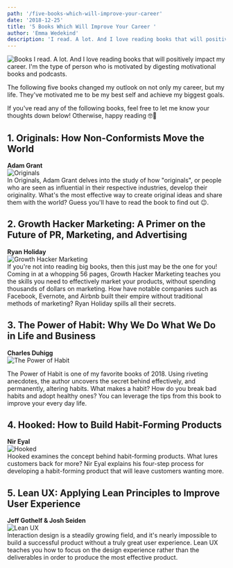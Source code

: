 ```yaml
---
path: '/five-books-which-will-improve-your-career'
date: '2018-12-25'
title: '5 Books Which Will Improve Your Career '
author: 'Emma Wedekind'
description: 'I read. A lot. And I love reading books that will positively impact my career. I am the type of person who is motivated by digesting motivational books and podcasts.'
---
```


![Books](https://images.unsplash.com/photo-1457369804613-52c61a468e7d?ixlib=rb-1.2.1&ixid=eyJhcHBfaWQiOjEyMDd9&auto=format&fit=crop&w=900&q=60)
I read. A lot. And I love reading books that will positively impact my career. I'm the type of person who is motivated by digesting motivational books and podcasts.

The following five books changed my outlook on not only my career, but my life. They've motivated me to be my best self and achieve my biggest goals.

If you've read any of the following books, feel free to let me know your thoughts down below! Otherwise, happy reading 🤓📖

## 1. Originals: How Non-Conformists Move the World

**Adam Grant**  
![Originals](https://images.gr-assets.com/books/1445791874l/25614523.jpg)  
In Originals, Adam Grant delves into the study of how "originals", or people who are seen as influential in their respective industries, develop their originality. What's the most effective way to create original ideas and share them with the world? Guess you'll have to read the book to find out 😉.

## 2. Growth Hacker Marketing: A Primer on the Future of PR, Marketing, and Advertising

**Ryan Holiday**  
![Growth Hacker Marketing](https://images.gr-assets.com/books/1382075918l/18454317.jpg)  
If you're not into reading big books, then this just may be the one for you! Coming in at a whopping 56 pages, Growth Hacker Marketing teaches you the skills you need to effectively market your products, without spending thousands of dollars on marketing. How have notable companies such as Facebook, Evernote, and Airbnb built their empire without traditional methods of marketing? Ryan Holiday spills all their secrets.

## 3. The Power of Habit: Why We Do What We Do in Life and Business

**Charles Duhigg**  
![The Power of Habit](https://images.gr-assets.com/books/1366758683l/12609433.jpg)

The Power of Habit is one of my favorite books of 2018. Using riveting anecdotes, the author uncovers the secret behind effectively, and permanently, altering habits. What makes a habit? How do you break bad habits and adopt healthy ones? You can leverage the tips from this book to improve your every day life.

## 4. Hooked: How to Build Habit-Forming Products

**Nir Eyal**  
![Hooked](https://images.gr-assets.com/books/1407112405l/22668729.jpg)  
Hooked examines the concept behind habit-forming products. What lures customers back for more? Nir Eyal explains his four-step process for developing a habit-forming product that will leave customers wanting more.

## 5. Lean UX: Applying Lean Principles to Improve User Experience

**Jeff Gothelf & Josh Seiden**  
![Lean UX](https://images.gr-assets.com/books/1381355830l/13436116.jpg)  
Interaction design is a steadily growing field, and it's nearly impossible to build a successful product without a truly great user experience. Lean UX teaches you how to focus on the design experience rather than the deliverables in order to produce the most effective product.
